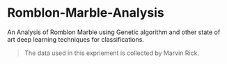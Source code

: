 # Romblon-Marble-Analysis
An Analysis of Romblon Marble using Genetic algorithm and other state of art deep learning techniques for classifications.


> The data used in this expriement is collected by Marvin Rick. 




